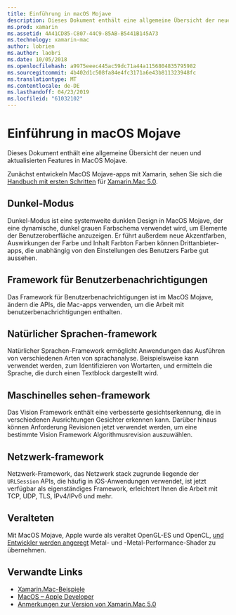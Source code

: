 ```yaml
---
title: Einführung in macOS Mojave
description: Dieses Dokument enthält eine allgemeine Übersicht der neuen und aktualisierten Features in MacOS Mojave.
ms.prod: xamarin
ms.assetid: 4A41CD85-C807-44C9-85AB-B5441B145A73
ms.technology: xamarin-mac
author: lobrien
ms.author: laobri
ms.date: 10/05/2018
ms.openlocfilehash: a9975eeec445ac59dc71a44a1156804835795982
ms.sourcegitcommit: 4b402d1c508fa84e4fc3171a6e43b811323948fc
ms.translationtype: MT
ms.contentlocale: de-DE
ms.lasthandoff: 04/23/2019
ms.locfileid: "61032102"
---
```

# <a name="introduction-to-macos-mojave"></a>Einführung in macOS Mojave

Dieses Dokument enthält eine allgemeine Übersicht der neuen und aktualisierten Features in MacOS Mojave.

Zunächst entwickeln MacOS Mojave-apps mit Xamarin, sehen Sie sich die [Handbuch mit ersten Schritten](~/mac/platform/introduction-to-macos-mojave/get-started.md) für [Xamarin.Mac 5.0](https://developer.xamarin.com/releases/mac/xamarin.mac_5/xamarin.mac_5.0/).

## <a name="dark-mode"></a>Dunkel-Modus

Dunkel-Modus ist eine systemweite dunklen Design in MacOS Mojave, der eine dynamische, dunkel grauen Farbschema verwendet wird, um Elemente der Benutzeroberfläche anzuzeigen. Er führt außerdem neue Akzentfarben, Auswirkungen der Farbe und Inhalt Farbton Farben können Drittanbieter-apps, die unabhängig von den Einstellungen des Benutzers Farbe gut aussehen.

## <a name="user-notifications-framework"></a>Framework für Benutzerbenachrichtigungen

Das Framework für Benutzerbenachrichtigungen ist im MacOS Mojave, ändern die APIs, die Mac-apps verwenden, um die Arbeit mit benutzerbenachrichtigungen enthalten.

## <a name="natural-language-framework"></a>Natürlicher Sprachen-framework

Natürlicher Sprachen-Framework ermöglicht Anwendungen das Ausführen von verschiedenen Arten von sprachanalyse. Beispielsweise kann verwendet werden, zum Identifizieren von Wortarten, und ermitteln die Sprache, die durch einen Textblock dargestellt wird.

## <a name="vision-framework"></a>Maschinelles sehen-framework

Das Vision Framework enthält eine verbesserte gesichtserkennung, die in verschiedenen Ausrichtungen Gesichter erkennen kann. Darüber hinaus können Anforderung Revisionen jetzt verwendet werden, um eine bestimmte Vision Framework Algorithmusrevision auszuwählen.

## <a name="network-framework"></a>Netzwerk-framework

Netzwerk-Framework, das Netzwerk stack zugrunde liegende der `URLSession` APIs, die häufig in iOS-Anwendungen verwendet, ist jetzt verfügbar als eigenständiges Framework, erleichtert Ihnen die Arbeit mit TCP, UDP, TLS, IPv4/IPv6 und mehr.

## <a name="deprecations"></a>Veralteten

Mit MacOS Mojave, Apple wurde als veraltet OpenGL-ES und OpenCL, [und Entwickler werden angeregt](https://developer.apple.com/macos/whats-new/) Metal- und -Metal-Performance-Shader zu übernehmen.

## <a name="related-links"></a>Verwandte Links

- [Xamarin.Mac-Beispiele](https://developer.xamarin.com/samples/mac/)
- [MacOS – Apple Developer](https://developer.apple.com/macos/)
- [Anmerkungen zur Version von Xamarin.Mac 5.0](https://docs.microsoft.com/xamarin/mac/release-notes/5/5.0/)
